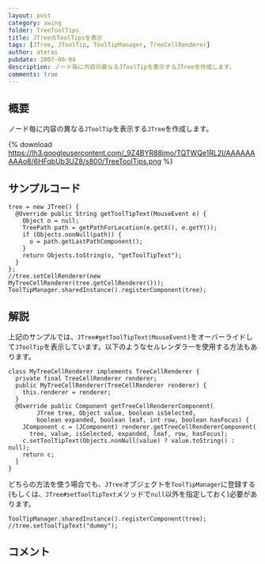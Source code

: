 ```yaml
---
layout: post
category: swing
folder: TreeToolTips
title: JTreeのToolTipsを表示
tags: [JTree, JToolTip, ToolTipManager, TreeCellRenderer]
author: aterai
pubdate: 2007-06-04
description: ノード毎に内容の異なるJToolTipを表示するJTreeを作成します。
comments: true
---
```

## 概要
ノード毎に内容の異なる`JToolTip`を表示する`JTree`を作成します。

{% download https://lh3.googleusercontent.com/_9Z4BYR88imo/TQTWQe1RL2I/AAAAAAAAAo8/6HFqbUb3UZ8/s800/TreeToolTips.png %}

## サンプルコード
<pre class="prettyprint"><code>tree = new JTree() {
  @Override public String getToolTipText(MouseEvent e) {
    Object o = null;
    TreePath path = getPathForLocation(e.getX(), e.getY());
    if (Objects.nonNull(path)) {
      o = path.getLastPathComponent();
    }
    return Objects.toString(o, "getToolTipText");
  }
};
//tree.setCellRenderer(new MyTreeCellRenderer(tree.getCellRenderer()));
ToolTipManager.sharedInstance().registerComponent(tree);
</code></pre>

## 解説
上記のサンプルでは、`JTree#getToolTipText(MouseEvent)`をオーバーライドして`JToolTip`を表示しています。以下のようなセルレンダラーを使用する方法もあります。

<pre class="prettyprint"><code>class MyTreeCellRenderer implements TreeCellRenderer {
  private final TreeCellRenderer renderer;
  public MyTreeCellRenderer(TreeCellRenderer renderer) {
    this.renderer = renderer;
  }
  @Override public Component getTreeCellRendererComponent(
        JTree tree, Object value, boolean isSelected,
        boolean expanded, boolean leaf, int row, boolean hasFocus) {
    JComponent c = (JComponent) renderer.getTreeCellRendererComponent(
      tree, value, isSelected, expanded, leaf, row, hasFocus);
    c.setToolTipText(Objects.nonNull(value) ? value.toString() : null);
    return c;
  }
}
</code></pre>

どちらの方法を使う場合でも、`JTree`オブジェクトを`ToolTipManager`に登録する(もしくは、`JTree#setToolTipText`メソッドで`null`以外を指定しておく)必要があります。

<pre class="prettyprint"><code>ToolTipManager.sharedInstance().registerComponent(tree);
//tree.setToolTipText("dummy");
</code></pre>

## コメント
